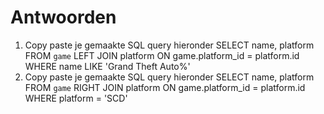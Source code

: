 # Antwoorden

1. Copy paste je gemaakte SQL query hieronder
   SELECT name, platform FROM `game` 
   LEFT JOIN platform ON game.platform_id = platform.id
   WHERE name LIKE 'Grand Theft Auto%'
2. Copy paste je gemaakte SQL query hieronder
   SELECT name, platform FROM `game` 
   RIGHT JOIN platform ON game.platform_id = platform.id
   WHERE platform = 'SCD'
